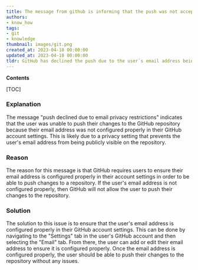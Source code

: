 ```yaml
---
title: The message from github is informing that the push was not accepted because of email privacy settings
authors:
- know_how
tags:
- git
- knowledge
thumbnail: images/git.png
created_at: 2023-04-18 00:00:00
updated_at: 2023-04-18 00:00:00
tldr: GitHub has declined the push due to the user`s email address being set to private.
---
```


**Contents**

[TOC]

### Explanation

The message "push declined due to email privacy restrictions" indicates that the user was unable to push their changes to the GitHub repository because their email address was not configured properly in their GitHub account settings. This is likely due to a privacy setting that prevents the user's email address from being publicly visible on the repository.

### Reason

The reason for this message is that GitHub requires users to ensure their email address is configured properly in their account settings in order to be able to push changes to a repository. If the user's email address is not configured properly, then GitHub will not allow the user to push their changes to the repository.

### Solution

The solution to this issue is to ensure that the user's email address is configured properly in their GitHub account settings. This can be done by navigating to the "Settings" tab in the user's GitHub account and then selecting the "Email" tab. From there, the user can add or edit their email address to ensure it is configured properly. Once the email address is configured properly, the user should be able to push their changes to the repository without any issues.
